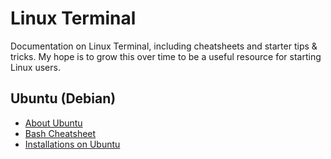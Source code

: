 # Linux Terminal

Documentation on Linux Terminal, including cheatsheets and starter tips & tricks.
My hope is to grow this over time to be a useful resource for starting Linux users.

##  Ubuntu (Debian)

- [About Ubuntu](About%20Ubuntu.md)
- [Bash Cheatsheet](Bash%20Cheatsheet.md)
- [Installations on Ubuntu](Installations.md)
